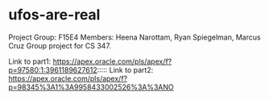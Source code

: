 # ufos-are-real
Project Group: F15E4
Members: Heena Narottam, Ryan Spiegelman, Marcus Cruz
Group project for CS 347.

Link to part1:
https://apex.oracle.com/pls/apex/f?p=97580:1:3961189627612:::::
Link to part2:
https://apex.oracle.com/pls/apex/f?p=98345%3A1%3A9958433002526%3A%3ANO